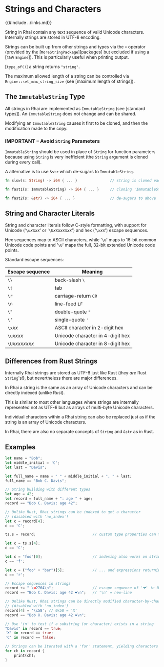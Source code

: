 Strings and Characters
=====================

{{#include ../links.md}}

String in Rhai contain any text sequence of valid Unicode characters.
Internally strings are stored in UTF-8 encoding.

Strings can be built up from other strings and types via the `+` operator
(provided by the [`MoreStringPackage`][packages] but excluded if using a [raw `Engine`]).
This is particularly useful when printing output.

[`type_of()`] a string returns `"string"`.

The maximum allowed length of a string can be controlled via `Engine::set_max_string_size`
(see [maximum length of strings]).


The `ImmutableString` Type
-------------------------

All strings in Rhai are implemented as `ImmutableString` (see [standard types]).
An `ImmutableString` does not change and can be shared.

Modifying an `ImmutableString` causes it first to be cloned, and then the modification made to the copy.

### **IMPORTANT** &ndash; Avoid `String` Parameters

`ImmutableString` should be used in place of `String` for function parameters because using
`String` is very inefficient (the `String` argument is cloned during every call).

A alternative is to use `&str` which de-sugars to `ImmutableString`.

```rust
fn slow(s: String) -> i64 { ... }               // string is cloned each call

fn fast1(s: ImmutableString) -> i64 { ... }     // cloning 'ImmutableString' is cheap

fn fast2(s: &str) -> i64 { ... }                // de-sugars to above
```


String and Character Literals
----------------------------

String and character literals follow C-style formatting, with support for Unicode ('`\u`_xxxx_' or '`\U`_xxxxxxxx_')
and hex ('`\x`_xx_') escape sequences.

Hex sequences map to ASCII characters, while '`\u`' maps to 16-bit common Unicode code points and '`\U`' maps the full,
32-bit extended Unicode code points.

Standard escape sequences:

| Escape sequence | Meaning                          |
| --------------- | -------------------------------- |
| `\\`            | back-slash `\`                   |
| `\t`            | tab                              |
| `\r`            | carriage-return `CR`             |
| `\n`            | line-feed `LF`                   |
| `\"`            | double-quote `"`                 |
| `\'`            | single-quote `'`                 |
| `\x`_xx_        | ASCII character in 2-digit hex   |
| `\u`_xxxx_      | Unicode character in 4-digit hex |
| `\U`_xxxxxxxx_  | Unicode character in 8-digit hex |


Differences from Rust Strings
----------------------------

Internally Rhai strings are stored as UTF-8 just like Rust (they _are_ Rust `String`'s!),
but nevertheless there are major differences.

In Rhai a string is the same as an array of Unicode characters and can be directly indexed (unlike Rust).

This is similar to most other languages where strings are internally represented not as UTF-8 but as arrays of multi-byte
Unicode characters.

Individual characters within a Rhai string can also be replaced just as if the string is an array of Unicode characters.

In Rhai, there are also no separate concepts of `String` and `&str` as in Rust.


Examples
--------

```rust
let name = "Bob";
let middle_initial = 'C';
let last = "Davis";

let full_name = name + " " + middle_initial + ". " + last;
full_name == "Bob C. Davis";

// String building with different types
let age = 42;
let record = full_name + ": age " + age;
record == "Bob C. Davis: age 42";

// Unlike Rust, Rhai strings can be indexed to get a character
// (disabled with 'no_index')
let c = record[4];
c == 'C';

ts.s = record;                          // custom type properties can take strings

let c = ts.s[4];
c == 'C';

let c = "foo"[0];                       // indexing also works on string literals...
c == 'f';

let c = ("foo" + "bar")[5];             // ... and expressions returning strings
c == 'r';

// Escape sequences in strings
record += " \u2764\n";                  // escape sequence of '❤' in Unicode
record == "Bob C. Davis: age 42 ❤\n";   // '\n' = new-line

// Unlike Rust, Rhai strings can be directly modified character-by-character
// (disabled with 'no_index')
record[4] = '\x58'; // 0x58 = 'X'
record == "Bob X. Davis: age 42 ❤\n";

// Use 'in' to test if a substring (or character) exists in a string
"Davis" in record == true;
'X' in record == true;
'C' in record == false;

// Strings can be iterated with a 'for' statement, yielding characters
for ch in record {
    print(ch);
}
```
